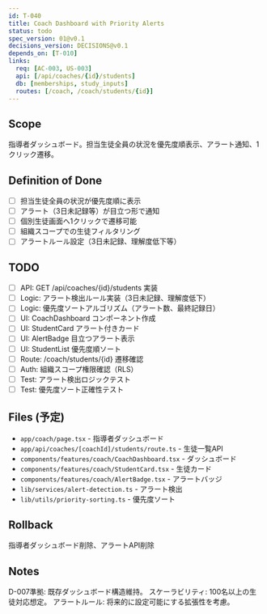 ```yaml
---
id: T-040
title: Coach Dashboard with Priority Alerts
status: todo
spec_version: 01@v0.1
decisions_version: DECISIONS@v0.1
depends_on: [T-010]
links:
  req: [AC-003, US-003]
  api: [/api/coaches/{id}/students]
  db: [memberships, study_inputs]
  routes: [/coach, /coach/students/{id}]
---
```


## Scope
指導者ダッシュボード。担当生徒全員の状況を優先度順表示、アラート通知、1クリック遷移。

## Definition of Done
- ☐ 担当生徒全員の状況が優先度順に表示
- ☐ アラート（3日未記録等）が目立つ形で通知
- ☐ 個別生徒画面へ1クリックで遷移可能
- ☐ 組織スコープでの生徒フィルタリング
- ☐ アラートルール設定（3日未記録、理解度低下等）

## TODO
- ☐ API: GET /api/coaches/{id}/students 実装
- ☐ Logic: アラート検出ルール実装（3日未記録、理解度低下）
- ☐ Logic: 優先度ソートアルゴリズム（アラート数、最終記録日）
- ☐ UI: CoachDashboard コンポーネント作成
- ☐ UI: StudentCard アラート付きカード
- ☐ UI: AlertBadge 目立つアラート表示
- ☐ UI: StudentList 優先度順ソート
- ☐ Route: /coach/students/{id} 遷移確認
- ☐ Auth: 組織スコープ権限確認（RLS）
- ☐ Test: アラート検出ロジックテスト
- ☐ Test: 優先度ソート正確性テスト

## Files (予定)
- `app/coach/page.tsx` - 指導者ダッシュボード
- `app/api/coaches/[coachId]/students/route.ts` - 生徒一覧API
- `components/features/coach/CoachDashboard.tsx` - ダッシュボード
- `components/features/coach/StudentCard.tsx` - 生徒カード
- `components/features/coach/AlertBadge.tsx` - アラートバッジ
- `lib/services/alert-detection.ts` - アラート検出
- `lib/utils/priority-sorting.ts` - 優先度ソート

## Rollback
指導者ダッシュボード削除、アラートAPI削除

## Notes
D-007準拠: 既存ダッシュボード構造維持。
スケーラビリティ: 100名以上の生徒対応想定。
アラートルール: 将来的に設定可能にする拡張性を考慮。